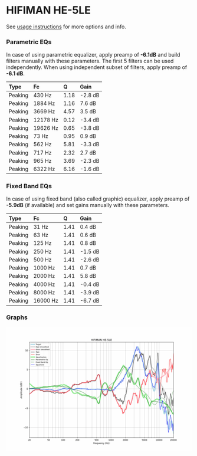 # HIFIMAN HE-5LE
See [usage instructions](https://github.com/jaakkopasanen/AutoEq#usage) for more options and info.

### Parametric EQs
In case of using parametric equalizer, apply preamp of **-6.1dB** and build filters manually
with these parameters. The first 5 filters can be used independently.
When using independent subset of filters, apply preamp of **-6.1 dB**.

| Type    | Fc       |    Q | Gain    |
|:--------|:---------|:-----|:--------|
| Peaking | 430 Hz   | 1.18 | -2.8 dB |
| Peaking | 1884 Hz  | 1.16 | 7.6 dB  |
| Peaking | 3669 Hz  | 4.57 | 3.5 dB  |
| Peaking | 12178 Hz | 0.12 | -3.4 dB |
| Peaking | 19626 Hz | 0.65 | -3.8 dB |
| Peaking | 73 Hz    | 0.95 | 0.9 dB  |
| Peaking | 562 Hz   | 5.81 | -3.3 dB |
| Peaking | 717 Hz   | 2.32 | 2.7 dB  |
| Peaking | 965 Hz   | 3.69 | -2.3 dB |
| Peaking | 6322 Hz  | 6.16 | -1.6 dB |

### Fixed Band EQs
In case of using fixed band (also called graphic) equalizer, apply preamp of **-5.9dB**
(if available) and set gains manually with these parameters.

| Type    | Fc       |    Q | Gain    |
|:--------|:---------|:-----|:--------|
| Peaking | 31 Hz    | 1.41 | 0.4 dB  |
| Peaking | 63 Hz    | 1.41 | 0.6 dB  |
| Peaking | 125 Hz   | 1.41 | 0.8 dB  |
| Peaking | 250 Hz   | 1.41 | -1.5 dB |
| Peaking | 500 Hz   | 1.41 | -2.6 dB |
| Peaking | 1000 Hz  | 1.41 | 0.7 dB  |
| Peaking | 2000 Hz  | 1.41 | 5.8 dB  |
| Peaking | 4000 Hz  | 1.41 | -0.4 dB |
| Peaking | 8000 Hz  | 1.41 | -3.9 dB |
| Peaking | 16000 Hz | 1.41 | -6.7 dB |

### Graphs
![](./HIFIMAN%20HE-5LE.png)